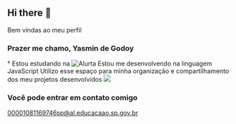 ## Hi there 👋
Bem vindas ao meu perfil
### Prazer me chamo, Yasmin de Godoy
° Estou estudando na ![Alurta](link)
Estou me desenvolvendo na linguagem JavaScript
Utilizo esse espaço para minha organização e compartilhamento dos meu projetos desenvolvidos
![](link)
### Você pode entrar em contato comigo
00001081169746sp@al.educacaao.sp.gov.br
<!--
**godoyasminnn/godoyasminnn** is a ✨ _special_ ✨ repository because its `README.md` (this file) appears on your GitHub profile.

Here are some ideas to get you started:

- 🔭 I’m currently working on ...
- 🌱 I’m currently learning ...
- 👯 I’m looking to collaborate on ...
- 🤔 I’m looking for help with ...
- 💬 Ask me about ...
- 📫 How to reach me: ...
- 😄 Pronouns: ...
- ⚡ Fun fact: ...
-->
